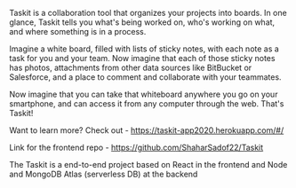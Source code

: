 Taskit is a collaboration tool that organizes your projects into boards. In one glance, Taskit tells you what's being worked on, who's working on what, and where something is in a process.

Imagine a white board, filled with lists of sticky notes, with each note as a task for you and your team. Now imagine that each of those sticky notes has photos, attachments from other data sources like BitBucket or Salesforce, and a place to comment and collaborate with your teammates.

Now imagine that you can take that whiteboard anywhere you go on your smartphone, and can access it from any computer through the web. That's Taskit!

Want to learn more? Check out - https://taskit-app2020.herokuapp.com/#/

Link for the frontend repo - https://github.com/ShaharSadof22/Taskit

The Taskit is a end-to-end project based on React in the frontend and Node and MongoDB Atlas (serverless DB) at the backend
